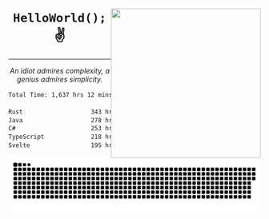 <div text-align="center">
    <img src="https://i.imgur.com/h1q15Kt.gife" align="right" width="299" height="299">
    <h1 align="center"><code>HelloWorld();</code> ✌️</h1>
    <hr>
    <p align="center"><i>An idiot admires complexity, a genius admires simplicity.</i></p>
</div>

<!--START_SECTION:waka-->

```txt
Total Time: 1,637 hrs 12 mins

Rust                   343 hrs 44 mins █████░░░░░░░░░░░░░░░░░░░░   19.74 %
Java                   278 hrs 24 mins ████░░░░░░░░░░░░░░░░░░░░░   15.99 %
C#                     253 hrs 12 mins ███▓░░░░░░░░░░░░░░░░░░░░░   14.54 %
TypeScript             218 hrs 7 mins  ███░░░░░░░░░░░░░░░░░░░░░░   12.53 %
Svelte                 195 hrs 13 mins ██▓░░░░░░░░░░░░░░░░░░░░░░   11.21 %
```

<!--END_SECTION:waka-->

<picture>
  <source media="(prefers-color-scheme: dark)" srcset="https://raw.githubusercontent.com/Somfic/Somfic/main/github-contribution-grid-snake-dark.svg">
  <source media="(prefers-color-scheme: light)" srcset="https://raw.githubusercontent.com/Somfic/Somfic/main/github-contribution-grid-snake.svg">
  <img alt="github contribution grid snake animation" src="https://raw.githubusercontent.com/Somfic/Somfic/main/github-contribution-grid-snake.svg">
</picture>

